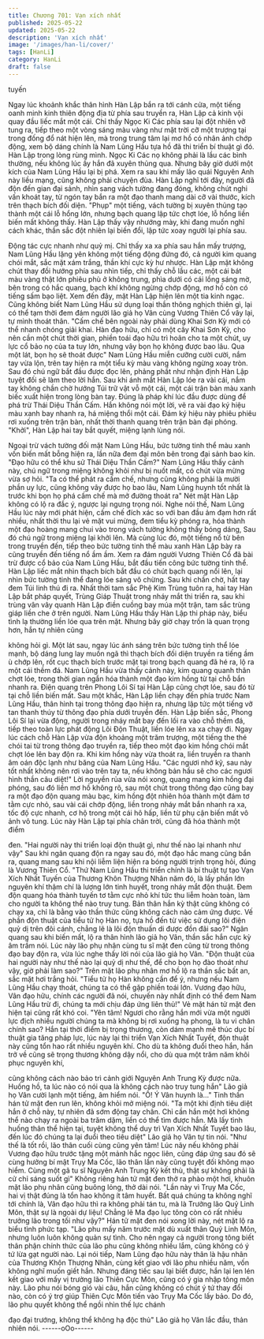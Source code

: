 ```yaml
---
title: Chương 701: Vạn xích nhất
published: 2025-05-22
updated: 2025-05-22
description: 'Vạn xích nhất'
image: '/images/han-li/cover/'
tags: [HanLi]
category: HanLi
draft: false
---
```


tuyến

Ngay lúc khoảnh khắc thân hình Hàn Lập bắn ra tới cánh cửa,
một tiếng oanh minh kinh thiên động địa từ phía sau truyền ra,
Hàn Lập cả kinh vội quay đầu liếc mắt một cái.
Chỉ thấy Ngọc Ki Các phía sau lại đột nhiên vỡ tung ra, tiếp theo
một vòng sáng màu vàng như mặt trời cỡ một trượng tại trong
đống đổ nát hiện lên, mà trong trung tâm lại mơ hồ có nhân ảnh
chớp động, xem bộ dáng chính là Nam Lũng Hầu tựa hồ đã thi
triển bí thuật gì đó.
Hàn Lập trong lòng rùng mình.
Ngọc Ki Các nọ không phải là lầu các bình thường, nếu không lúc
ấy hắn đã xuyên thủng qua. Nhưng bây giờ dưới một kích của
Nam Lũng Hầu lại bị phá.
Xem ra sau khi mấy lão quái Nguyên Anh này liều mạng, cũng
không phải chuyện đùa.
Hàn Lập nghĩ tới đây, người đã độn đến gian đại sảnh, nhìn sang
vách tường đang đóng, không chút nghi vấn khoát tay, từ ngón
tay bắn ra một đạo thanh mang dài cỡ vài thước, kích trên thạch
bích đối diện.
"Phụp" một tiếng, vách tường bị xuyên thủng tạo thành một cái lỗ
hổng lớn, nhưng bạch quang lập tức chợt lóe, lỗ hổng liền biến
mất không thấy.
Hàn Lập thấy vậy nhướng mày, khi đang muốn nghĩ cách khác,
thần sắc đột nhiên lại biến đổi, lập tức xoay người lại phía sau.

Động tác cực nhanh như quỷ mị.
Chỉ thấy xa xa phía sau hắn mấy trượng, Nam Lũng Hầu lặng yên
không một tiếng động đứng đó, cả người kim quang chói mắt, sắc
mặt xám trắng, thần khí cực kỳ hư nhược.
Hàn Lập mặt không chút thay đồi hướng phía sau nhìn tiếp, chỉ
thấy chỗ lầu các, một cái bát màu vàng thật lớn phiêu phù ở
không trung, phìa dưới có cái lồng sáng mờ, bên trong có hắc
quang, bạch khí không ngừng chớp động, mơ hồ còn có tiếng
sấm bạo liệt.
Xem đến đây, mặt Hàn Lập hiện lên một tia kinh ngạc.
Cũng không biết Nam Lũng Hầu sử dụng loại thần thông nghịch
thiên gì, lại có thể tạm thời đem đám người lão giả họ Vân cùng
Vương Thiên Cổ vây lại, tự mình thoát thân.
"Cấm chế bên ngoài này phải dùng Khai Sơn Kỳ mới có thể
nhanh chóng giải khai. Hàn đạo hữu, chỉ có một cây Khai Sơn Kỳ,
cho nên cần một chút thời gian, phiền toái đạo hữu trì hoãn cho ta
một chút, uy lực cổ bảo nọ của ta tuy lớn, nhưng vây bọn họ
không được bao lâu. Qua một lát, bọn họ sẽ thoát được" Nam
Lũng Hầu miễn cưỡng cười cười, nắm tay vừa lộn, trên tay hiện
ra một tiểu kỳ màu vàng không ngừng xoay tròn. Sau đó chú ngữ
bắt đầu được đọc lên, phảng phất như nhận định Hàn Lập tuyệt
đối sẽ làm theo lời hắn.
Sau khi ánh mắt Hàn Lập lóe ra vài cái, nắm tay không chần chờ
hướng Túi trữ vật vỗ một cái, một cái trận bàn màu xanh biếc xuất
hiện trong lòng bàn tay.
Đúng là pháp khí lúc đầu được dùng để phá trừ Thái Diệu Thần
Cấm.
Hắn không nói một lời, vẽ ra vài đạo ký hiệu màu xanh bay nhanh
ra, há miệng thổi một cái. Đám ký hiệu này phiêu phiêu rơi xuống
trên trận bàn, nhất thời thanh quang trên trận bàn đại phóng.
"Khởi", Hàn Lập hai tay bắt quyết, miệng lạnh lùng nói.

Ngoại trừ vách tường đối mặt Nam Lũng Hầu, bức tường tinh thể
màu xanh vốn biến mất bỗng hiện ra, lần nữa đem đại môn bên
trong đại sảnh bao kín.
"Đạo hữu có thể khu sử Thái Diệu Thần Cấm?" Nam Lũng Hầu
thấy cảnh này, chú ngữ trong miệng không khỏi như bị nuốt mất,
có chút vừa mừng vừa sợ hỏi.
"Ta có thể phát ra cấm chế, nhưng cũng không phải là mười phần
uy lực, cũng không vây được họ bao lâu, Nam Lũng huynh tốt
nhất là trước khi bọn họ phá cấm chế mà mở đường thoát ra" Nét
mặt Hàn Lập không có lộ ra đắc ý, ngược lại ngưng trọng nói.
Nghe nói thế, Nam Lũng Hầu lúc này mới phát hiện, cấm chế đích
xác so với ban đầu ảm đạm hơn rất nhiều, nhất thời thu lại vẻ mặt
vui mừng, đem tiểu kỳ phóng ra, hóa thành một đạo hoàng mang
chui vào trong vách tường không thấy bóng dáng, Sau đó chú
ngữ trong miệng lại khởi lên.
Mà cùng lúc đó, một tiếng nổ từ bên trong truyền đến, tiếp theo
bức tường tinh thể màu xanh Hàn Lập bày ra cũng truyền đến
tiếng nổ ầm ầm.
Xem ra đám người Vương Thiên Cổ đã bài trừ được cổ bảo của
Nam Lũng Hầu, bắt đầu tiến công bức tường tinh thể.
Hàn Lập liếc mắt nhìn thạch bích bắt đầu có chút bạch quang nổi
lên, lại nhìn bức tường tinh thể đang lóe sáng vô chừng. Sau khi
chần chờ, hất tay đem Túi linh thú đi ra.
Nhất thời tam sắc Phệ Kim Trùng tuôn ra, hai tay Hàn Lập bắt
pháp quyết, Trùng Giáp Thuật trong nháy mắt thi triển ra, sau khi
trùng vân vây quanh Hàn Lập điền cuồng bay múa một trận, tam
sắc trùng giáp liền che ở trên người.
Nam Lũng Hầu thấy Hàn Lập thi pháp này, biểu tình lạ thường
liền lóe qua trên mặt.
Nhưng bây giờ chạy trốn là quan trọng hơn, hắn tự nhiên cũng

không hỏi gì.
Một lát sau, ngay lúc ánh sáng trên bức tường tinh thể lóe mạnh,
bộ dáng lung lay muốn ngã thì thạch bích đối diện truyền ra tiếng
ầm ù chớp lên, rốt cục thạch bích trước mặt tại trong bạch quang
đã hé ra, lộ ra một cái thềm đá.
Nam Lũng Hầu vừa thấy cảnh này, kim quang quanh thân chợt
lóe, trong thời gian ngắn hóa thành một đạo kim hồng từ tại chỗ
bắn nhanh ra.
Điện quang trên Phong Lôi Sí tại Hàn Lập cũng chợt lóe, sau đó
từ tại chỗ liền biến mất.
Sau một khắc, Hàn Lập liền chạy đến phía trước Nam Lũng Hầu,
thân hình tại trong thông đạo hiện ra, nhưng lập tức một tiếng vỡ
tan thanh thúy từ thông đạo phía dưới truyền đến.
Hàn Lập biến sắc, Phong Lôi Sí lại vừa động, người trong nháy
mắt bay đến lối ra vào chỗ thềm đá, tiếp theo toàn lực phát động
Lôi Độn Thuật, liền lóe lên xa xa chạy đi.
Ngay lúc cách chỗ Hàn Lập vừa độn khoảng một trăm trượng,
một tiếng the thé chói tai từ trong thông đạo truyền ra, tiếp theo
một đạo kim hồng chói mắt chợt lóe lên bay độn ra.
Khi kim hồng này vừa thoát ra, liền truyền ra thanh âm oán độc
lạnh như băng của Nam Lũng Hầu.
"Các ngươi nhớ kỹ, sau này tốt nhất không nên rơi vào trên tay ta,
nếu không bản hầu sẽ cho các ngươi hình thần câu diệt!"
Lời nguyền rủa vừa nói xong, quang mang kim hồng đại phóng,
sau đó liền mơ hồ không rõ, sau một chút trong thông đạo cũng
bay ra một đạo độn quang màu bạc, kim hồng đột nhiên hóa
thành một đám tơ tằm cực nhỏ, sau vài cái chớp động, liền trong
nháy mắt bắn nhanh ra xa, tốc độ cực nhanh, cơ hộ trong một cái
hô hấp, liền từ phụ cận biến mất vô ảnh vô tung.
Lúc này Hàn Lập tại phía chân trời, cũng đã hóa thành một điểm

đen.
"Hai người này thi triển loại độn thuật gì, như thế nào lại nhanh
như vậy" Sau khi ngân quang độn ra ngay sau đó, một đạo hắc
mang cũng bắn ra, quang mang sau khi nội liễm liện hiện ra bóng
người trịnh trọng hỏi, đúng là Vương Thiên Cổ.
"Thứ Nam Lũng Hầu thi triển chính là bí thuật tự tạo Vạn Xích
Nhất Tuyến của Thương Khôn Thượng Nhân năm đó, là lấy phần
lớn nguyên khí thậm chí là lượng lớn tinh huyết, trong nháy mắt
độn thuật. Đem độn quang hóa thành tuyến tơ tằm cực nhỏ khí
tức thu liễm hoàn toàn, làm cho người ta không thể nào truy tung.
Bản thân hắn kỳ thật cũng không có chạy xa, chỉ là bằng vào thần
thức cũng không cách nào cảm ứng được. Vế phần độn thuật của
tiểu tử họ Hàn nọ, tựa hồ đến từ việc sử dụng lôi điện quỷ dị trên
đôi cánh, chẳng lẽ là lôi độn thuấn di được đồn đãi sao?"
Ngân quang sau khi biến mất, lộ ra thân hình lão giả họ Vân, thần
sắc hắn cực kỳ âm trầm nói.
Lúc này lão phụ nhân cùng tu sĩ mặt đen cũng từ trong thông đạo
bay độn ra, vừa lúc nghe thấy lời nói của lão giả họ Vân.
"Độn thuật của hai người này như thế nào lại quỷ dị như thế, để
cho bọn họ đào thoát như vậy, giờ phải làm sao?" Trên mặt lão
phụ nhân mơ hồ lộ ra thần sắc bất an, sắc mặt hơi trắng hỏi.
"Tiểu tử họ Hàn không cần để ý, nhưng nếu Nam Lũng Hầu chạy
thoát, chúng ta có thể gặp phiền toái lớn. Vương đạo hữu, Vân
đạo hữu, chính các người đã nói, chuyến này nhất định có thể
đem Nam Lũng Hầu trừ đi, chúng ta mới chịu đáp ứng liên thủ!"
Vẻ mặt hán tử mặt đen hiện tại cũng rất khó coi.
"Yên tâm! Ngươi cho rằng hắn mới vừa một người lực địch nhiều
người chúng ta mà không bị rơi xuống hạ phong, là tu vi chân
chính sao? Hắn tại thời điểm bị trọng thương, còn dám mạnh mẽ
thúc dục bí thuật gia tăng pháp lực, lúc này lại thi triển Vạn Xích
Nhất Tuyết, độn thuật này cũng tổn hao rất nhiều nguyên khí. Cho
dù ta không đuổi theo hắn, hắn trở về cũng sẽ trọng thương
không dậy nổi, cho dù qua một trăm năm khôi phục nguyên khí,

cũng không cách nào bảo trì cảnh giới Nguyên Anh Trung Kỳ
được nữa. Huống hồ, ta lúc nào có nói qua là không cách nào truy
tung hắn" Lão giả họ Vân cười lạnh một tiếng, âm hiểm nói.
"Ố! Ý Vân huynh là…" Tinh thần hán tử mặt đen run lên, không
khỏi mở miệng nói.
"Ta một khi định tiêu diệt hắn ở chỗ này, tự nhiên đã sớm động tay
chân. Chỉ cần hắn một hơi không thể nào chạy ra ngoài ba trăm
dặm, liền có thể tìm được hắn. Mà lấy tình huống thân thể hiện
tại, tuyệt không thể duy trì Vạn Xích Nhất Tuyết bao lâu, đến lúc
đó chúng ta lại đuổi theo tiêu diệt" Lão giả họ Vân tự tin nói.
"Như thế là tốt rồi, lão thân cuối cùng cũng yên tâm! Lúc nãy nếu
không phải Vương đạo hữu trước tặng một mảnh hắc ngọc liên,
cũng đáp ứng sau đó sẽ cùng hưởng bí mật Trụy Ma Cốc, lão
thân lần này cũng tuyệt đối không mạo hiểm. Cùng một gã tu sĩ
Nguyên Anh Trung Kỳ kết thù, thật sự không phải là cử chỉ sáng
suốt gì" Không riêng hán tử mặt đen thở ra phào một hơi, khuôn
mặt lão phụ nhân cũng buông lỏng, thở dài nói.
"Lần này vì Trụy Ma Cốc, hai vị thật đúng là tổn hao không ít tâm
huyết. Bất quá chúng ta không nghĩ tới chính là, Vân đạo hữu thì
ra không phải tán tu, mà là Trưởng lão Quỷ Linh Môn, thật sự là
ngoài dự liệu! Chẳng lẽ Ma đạo lục tông còn có rất nhiều trưởng
lão trong tối như vậy?" Hán tử mặt đen nói xong lời này, nét mặt
lộ ra biểu tình phức tạp.
"Lão phu mấy năm trước mặt dù xuất thân Quỷ Linh Môn, nhưng
luôn luôn không quản sự tình. Cho nên ngay cả người trong tông
biết thân phận chính thức của lão phu cũng không nhiều lắm,
cũng không có ý tứ lừa gạt người nào. Lại nói tiếp, Nam Lũng đạo
hữu này thân là hậu nhân của Thương Khôn Thượng Nhân, cùng
kết giao với lão phu nhiều năm, vốn không nghĩ muốn giết hắn.
Nhưng đáng tiếc sau lại biết được, hắn lại len lén kết giao với mấy
vị trưởng lão Thiên Cực Môn, cũng có ý gia nhập tông môn này.
Lão phu nói bóng gió vài câu, hắn cũng không có chút ý tứ thay
đổi nào, còn có ý trợ giúp Thiên Cực Môn tiến vào Trụy Ma Cốc
lấy bảo. Do đó, lão phu quyết không thể ngồi nhìn thế lực chánh

đạo đại trướng, không thể không hạ độc thủ" Lão giả họ Vân lắc
đầu, thản nhiên nói.
------oOo------
